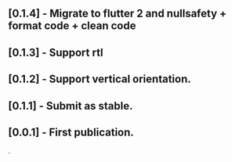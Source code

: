 ## [0.1.4] - Migrate to flutter 2 and nullsafety + format code + clean code
## [0.1.3] - Support rtl
## [0.1.2] - Support vertical orientation.
## [0.1.1] - Submit as stable.
## [0.0.1] - First publication.
.
